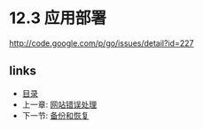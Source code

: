 # 12.3 应用部署

http://code.google.com/p/go/issues/detail?id=227

## links
   * [目录](<preface.md>)
   * 上一章: [网站错误处理](<12.2.md>)
   * 下一节: [备份和恢复](<12.4.md>)